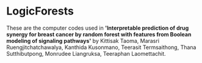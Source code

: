 # LogicForests
These are the computer codes used in **'Interpretable prediction of drug synergy for breast cancer by random forest with features from Boolean modeling of signaling pathways'** by Kittisak Taoma, Marasri Ruengjitchatchawalya, Kanthida Kusonmano, Teerasit Termsaithong, Thana Sutthibutpong, Monrudee Liangruksa, Teeraphan Laomettachit.
